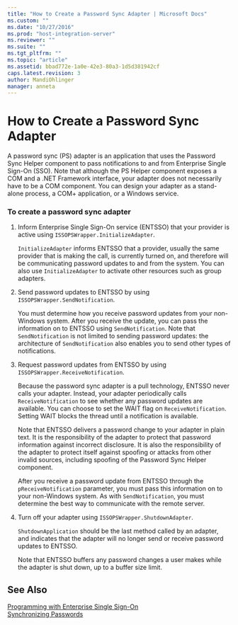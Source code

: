 ```yaml
---
title: "How to Create a Password Sync Adapter | Microsoft Docs"
ms.custom: ""
ms.date: "10/27/2016"
ms.prod: "host-integration-server"
ms.reviewer: ""
ms.suite: ""
ms.tgt_pltfrm: ""
ms.topic: "article"
ms.assetid: bbad772e-1a0e-42e3-80a3-1d5d381942cf
caps.latest.revision: 3
author: MandiOhlinger
manager: anneta
---
```

# How to Create a Password Sync Adapter
A password sync (PS) adapter is an application that uses the Password Sync Helper component to pass notifications to and from Enterprise Single Sign-On (SSO). Note that although the PS Helper component exposes a COM and a .NET Framework interface, your adapter does not necessarily have to be a COM component. You can design your adapter as a stand-alone process, a COM+ application, or a Windows service.  
  
### To create a password sync adapter  
  
1.  Inform Enterprise Single Sign-On service (ENTSSO) that your provider is active using `ISSOPSWrapper.InitializeAdapter`.  
  
     `InitializeAdapter` informs ENTSSO that a provider, usually the same provider that is making the call, is currently turned on, and therefore will be communicating password updates to and from the system. You can also use `InitializeAdapter` to activate other resources such as group adapters.  
  
2.  Send password updates to ENTSSO by using `ISSOPSWrapper.SendNotification`.  
  
     You must determine how you receive password updates from your non-Windows system. After you receive the update, you can pass the information on to ENTSSO using `SendNotification`. Note that `SendNotification` is not limited to sending password updates: the architecture of `SendNotification` also enables you to send other types of notifications.  
  
3.  Request password updates from ENTSSO by using `ISSOPSWrapper.ReceiveNotification`.  
  
     Because the password sync adapter is a pull technology, ENTSSO never calls your adapter. Instead, your adapter periodically calls `ReceiveNotification` to see whether any password updates are available. You can choose to set the WAIT flag on `ReceiveNotification`. Setting WAIT blocks the thread until a notification is available.  
  
     Note that ENTSSO delivers a password change to your adapter in plain text. It is the responsibility of the adapter to protect that password information against incorrect disclosure. It is also the responsibility of the adapter to protect itself against spoofing or attacks from other invalid sources, including spoofing of the Password Sync Helper component.  
  
     After you receive a password update from ENTSSO through the `pReceiveNotification` parameter, you must pass this information on to your non-Windows system. As with `SendNotification`, you must determine the best way to communicate with the remote server.  
  
4.  Turn off your adapter using `ISSOPSWrapper.ShutdownAdapter`.  
  
     `ShutdownApplication` should be the last method called by an adapter, and indicates that the adapter will no longer send or receive password updates to ENTSSO.  
  
     Note that ENTSSO buffers any password changes a user makes while the adapter is shut down, up to a buffer size limit.  
  
## See Also  
 [Programming with Enterprise Single Sign-On](../esso/programming-with-enterprise-single-sign-on.md)   
 [Synchronizing Passwords](../esso/synchronizing-passwords.md)